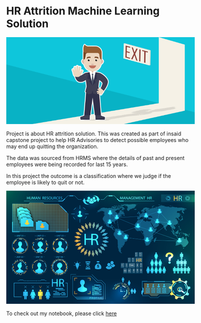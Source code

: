 # HR Attrition Machine Learning Solution

![enter image description here](https://github.com/tomjo1980/hr-employee-attrition/blob/main/Attrtion.png?raw=true)

Project is about HR attrition solution. This was created as part of insaid capstone project to help HR Advisories to detect possible employees who may end up quitting the organization.

The data was sourced from HRMS where the details of past and present employees were being recorded for last 15 years.

In this project the outcome is a classification where we judge if the employee is likely to quit or not.

![enter image description here](https://github.com/tomjo1980/hr-employee-attrition/blob/main/hr-analytics-10.jpg?raw=true)

To check out my notebook, please click [here](https://github.com/tomjo1980/hr-employee-attrition/blob/main/HR_Analytics.ipynb)
